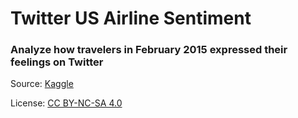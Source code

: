# Twitter US Airline Sentiment

### Analyze how travelers in February 2015 expressed their feelings on Twitter
    
Source: [Kaggle](https://www.kaggle.com/crowdflower/twitter-airline-sentiment)

License: [CC BY-NC-SA 4.0](https://creativecommons.org/licenses/by-nc-sa/4.0/)